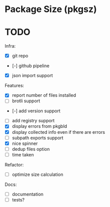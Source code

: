 # Package Size (pkgsz)

# TODO

Infra:
- [x] git repo
- [-] github pipeline
- [x] json import support

Features:
- [x] report number of files installed
- [ ] brotli support
- [-] add version support
- [ ] add registry support
- [x] display errors from pkgbld
- [x] display collected info even if there are errors
- [ ] subpath exports support
- [x] nice spinner
- [ ] dedup files option
- [ ] time taken

Refactor:
- [ ] optimize size calculation

Docs:
- [ ] documentation
- [ ] tests?